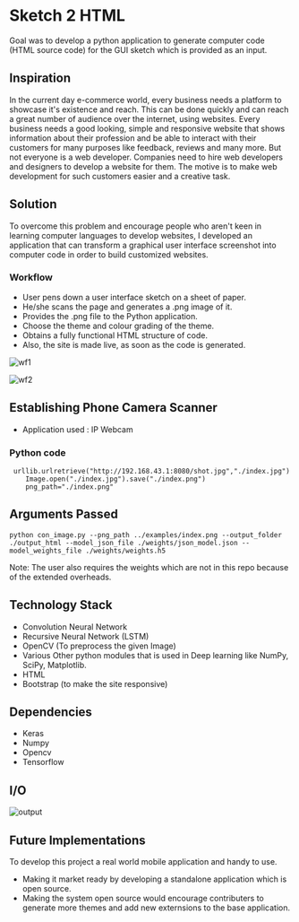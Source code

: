 # Sketch 2 HTML

Goal was to develop a python application to generate computer code (HTML source code) for the GUI sketch which is provided as an input.

## Inspiration

In the current day e-commerce world, every business needs a platform to showcase it's existence and reach. This can be done quickly and can reach a great number of audience over the internet, using websites. Every business needs a good looking, simple and responsive website that shows information about their profession and be able to interact with their customers for many purposes like feedback, reviews and many more. But not everyone is a web developer. Companies need to hire web developers and designers to develop a website for them.
The motive is to make web development for such customers easier and a creative task.

## Solution

To overcome this problem and encourage people who aren't keen in learning computer languages to develop websites, I developed an application that can transform a graphical user interface screenshot into computer code in order to build customized websites.

### Workflow

-   User pens down a user interface sketch on a sheet of paper.
-   He/she scans the page and generates a .png image of it.
-   Provides the .png file to the Python application.
-   Choose the theme and colour grading of the theme.
-   Obtains a fully functional HTML structure of code.
-   Also, the site is made live, as soon as the code is generated.

![wf1](https://user-images.githubusercontent.com/39125026/51636053-470ebf80-1f7e-11e9-918a-317b3d4f5ced.jpg)

![wf2](https://user-images.githubusercontent.com/39125026/51651572-7fc88c00-1fb2-11e9-8343-d24bec6d11c6.png)

## Establishing Phone Camera Scanner

-   Application used : IP Webcam

### Python code

```
 urllib.urlretrieve("http://192.168.43.1:8080/shot.jpg","./index.jpg")
	Image.open("./index.jpg").save("./index.png")
	png_path="./index.png"
```

## Arguments Passed

```
python con_image.py --png_path ../examples/index.png --output_folder ./output_html --model_json_file ./weights/json_model.json --model_weights_file ./weights/weights.h5
```

Note: The user also requires the weights which are not in this repo because of the extended overheads.

## Technology Stack

-   Convolution Neural Network
-   Recursive Neural Network (LSTM)
-   OpenCV (To preprocess the given Image)
-   Various Other python modules that is used in Deep learning like NumPy, SciPy, Matplotlib.
-   HTML
-   Bootstrap (to make the site responsive)

## Dependencies

-   Keras
-   Numpy
-   Opencv
-   Tensorflow

## I/O

![output](https://user-images.githubusercontent.com/39125026/51658021-a398cb80-1fcc-11e9-84b7-b502e184b916.jpg)

## Future Implementations

To develop this project a real world mobile application and handy to use.

-   Making it market ready by developing a standalone application which is open source.
-   Making the system open source would encourage contributers to generate more themes and add new externsions to the base application.
